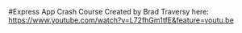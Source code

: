 #Express App Crash Course
Created by Brad Traversy here:
https://www.youtube.com/watch?v=L72fhGm1tfE&feature=youtu.be